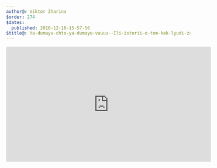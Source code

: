```yaml
---
author@: Viktor Zharina
$order: 274
$dates:
  published: 2016-12-18-15-57-56
$title@: Ya-dumayu-chto-ya-dumayu-vauuu--Ili-istorii-o-tom-kak-lyudi-zainteresovalis-naukoy
---
```

<p>
  <div class="videoWrapper">
    <iframe width="560" height="315" src="https://www.youtube.com/embed/O0dTFs8g8YQ" frameborder="0" allowfullscreen></iframe>
  </div>
</p>


